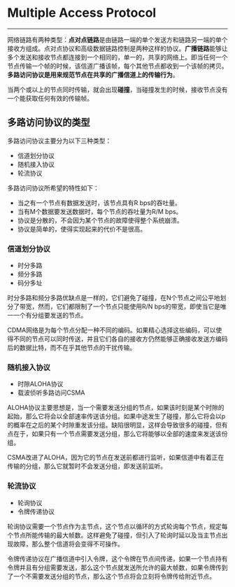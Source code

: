 # Multiple Access Protocol
--------------------------

网络链路有两种类型：**点对点链路**是由链路一端的单个发送方和链路另一端的单个接收方组成。点对点协议和高级数据链路控制是两种这样的协议。**广播链路**能够让多个发送和接收节点都连接到一个相同的，单一的，共享的网络上。即当任何一个节点传输一个帧的时候，该信道广播该帧，每个其他节点都收到一个该帧的拷贝。**多路访问协议是用来规范节点在共享的广播信道上的传输行为**。

当两个或以上的节点同时传输，就会出现**碰撞**，当碰撞发生的时候，接收节点没有一个能获取任何有效的传输帧。


## 多路访问协议的类型

多路访问协议主要分为以下三种类型：

+ 信道划分协议
+ 随机接入协议
+ 轮流协议

多路访问协议所希望的特性如下：

+ 当之有一个节点有数据发送时，该节点具有R bps的吞吐量。
+ 当有M个数据要发送数据时，每个节点的吞吐量为R/M bps。
+ 协议是分散的，不会因为某个节点的故障使得整个系统崩溃。
+ 协议是简单的，使得实现起来的代价不是很高。

### 信道划分协议

+ 时分多路
+ 频分多路
+ 码分多址

时分多路和频分多路优缺点是一样的，它们避免了碰撞，在N个节点之间公平地划分了带宽，然而，它们都限制了一个节点只能使用R/N bps的带宽，即使当它是唯一一个有分组要发送的节点。

CDMA网络是为每个节点分配一种不同的编码。如果精心选择这些编码，可以使得不同的节点可以同时传送，并且它们各自的接收方仍然能够正确接收发送方编码后的数据比特，而不在乎其他节点的干扰传输。

### 随机接入协议

+ 时隙ALOHA协议
+ 载波侦听多路访问CSMA

ALOHA协议主要思想是，当一个需要发送分组的节点，如果该时刻是某个时隙的起始，那么它将会以全部速率传送该分组。如果中途发生了碰撞，那么它将会以p的概率在之后的某个时隙重发该分组。缺陷很明显，这样会导致很多的碰撞，但有点在于，如果只有一个节点需要发送分组，那么它将能够以全部的速度来发送该份组。

CSMA改进了ALOHA，因为它的节点在发送前都进行监听，如果信道中有着正在传输的分组，那么它就暂时不会发送分组，即发送前监听。

### 轮流协议

+ 轮询协议
+ 令牌传递协议

轮询协议需要一个节点作为主节点，这个节点以循环的方式轮询每个节点，规定每个节点所能传输的最大帧数。这样避免了碰撞，但引入了轮询时延以及当主节点出现故障，那么整个信道将会变得不可操作。

令牌传递协议在广播信道中引入令牌，这个令牌在节点间传递，如果一个节点持有令牌并且有分组需要发送，那么这个节点就发送所允许的最大帧数，如果令牌传到了一个不需要发送分组的节点，那么这个节点将会立刻将令牌传给附近节点。
